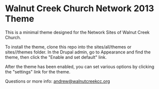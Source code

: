# Walnut Creek Church Network 2013 Theme

This is a minimal theme designed for the Network Sites of Walnut Creek Church.

To install the theme, clone this repo into the sites/all/themes or sites/<site name>/themes folder. In the Drupal admin, go to Appearance and find the theme, then click the "Enable and set default" link.

After the theme has been enabled, you can set various options by clicking the "settings" link for the theme.

Questions or more info: andrew@walnutcreekcc.org
